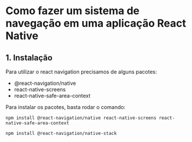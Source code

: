# Como fazer um sistema de navegação em uma aplicação React Native

## 1. Instalação

Para utilizar o react navigation precisamos de alguns pacotes:

- @react-navigation/native
- react-native-screens 
- react-native-safe-area-context

Para instalar os pacotes, basta rodar o comando:

    npm install @react-navigation/native react-native-screens react-native-safe-area-context

    npm install @react-navigation/native-stack


